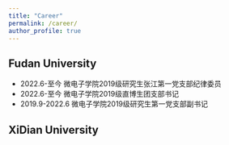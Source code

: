 ```yaml
---
title: "Career"
permalink: /career/
author_profile: true
---
```


## Fudan University
-  2022.6-至今          微电子学院2019级研究生张江第一党支部纪律委员
-  2022.6-至今           微电子学院2019级直博生团支部书记
-  2019.9-2022.6        微电子学院2019级研究生第一党支部副书记
  
## XiDian University

